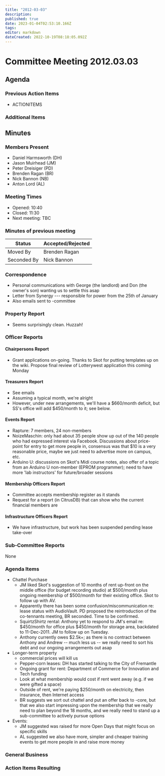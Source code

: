 ```yaml
---
title: "2012-03-03"
description: 
published: true
date: 2023-01-04T02:53:10.166Z
tags: 
editor: markdown
dateCreated: 2022-10-19T08:18:05.092Z
---
```


# Committee Meeting 2012.03.03

## Agenda

### Previous Action Items

-   ACTIONITEMS

### Additional Items

## Minutes

### Members Present

-   Daniel Harmsworth (DH)
-   Jason Muirhead (JM)
-   Peter Dreisiger (PD)
-   Brenden Ragan (BR)
-   Nick Bannon (NB)
-   Anton Lord (AL)

### Meeting Times

-   Opened: 10:40
-   Closed: 11:30
-   Next meeting: TBC

### Minutes of previous meeting

| Status      | Accepted/Rejected |
|-------------|-------------------|
| Moved By    | Brenden Ragan     |
| Seconded By | Nick Bannon       |

### Correspondence

-   Personal communications with George (the landlord) and Don (the owner's son) wanting us to settle this asap
-   Letter from Synergy --- responsible for power from the 25th of January
-   Also emails sent to -committee

### Property Report

-   Seems surprisingly clean. Huzzah!

### Officer Reports

#### Chairpersons Report

-   Grant applications on-going. Thanks to Skot for putting templates up on the wiki. Propose final review of Lotterywest application this coming Monday

#### Treasurers Report

-   See emails
-   Assuming a typical month, we're alright
-   However, under new arrangements, we'll have a \$660/month deficit, but SS's office will add \$450/month to it; see below.

#### Events Report

-   Rapture: 7 members, 24 non-members
-   NoizeMaschin: only had about 35 people show up out of the 140 people who had expressed interest via Facebook. Discussions about price-point for entry to get more people in, consensus was that \$10 is a very reasonable price, maybe we just need to advertise more on campus, etc.
-   Arduino U: discussions on Skot's Midi course notes, also offer of a topic from an Arduino U non-member (EPROM programmer); need to have more 'lab instructors' for future/broader sessions

#### Membership Officers Report

-   Committee accepts membership register as it stands
-   Request for a report (in CitrusDB) that can show who the current financial members are

#### Infrastructure Officers Report

-   We have infrastructure, but work has been suspended pending lease take-over

### Sub-Committee Reports

None

### Agenda Items

-   Chattel Purchase
    -   JM liked Skot's suggestion of 10 months of rent up-front on the middle office (for budget recording studio) at \$500/month plus ongoing membership of \$500/month for their existing office. Skot to follow up with AV.
    -   Apparently there has been some confusion/miscommunication re: lease status with AudioVault. PD proposed the reintroduction of the co-tennants meeting, BR seconded. Time to be confirmed.
    -   SquirtzShirtz rental: Anthony yet to respond to JM's email re: \$450/month for office plus \$450/month for storage area, backdated to 11-Dec-2011. JM to follow up on Tuesday.
    -   Anthony currently owes \$2.5k+; as there is no contract between Anthony and Andrew -- much less us -- we really need to sort his debt and our ongoing arrangements out asap
-   Longer-term property
    -   commercial prices will kill us
    -   Pepper-corn leases: DH has started talking to the City of Fremantle
    -   Ongoing grant for rent: Department of Commerce for Innovation and Tech funding
    -   Look at what membership would cost if rent went away (e.g. if we were gifted a space)
    -   Outside of rent, we're paying \$250/month on electricity, then insurance, then Internet access
    -   BR suggests we sort out chattel and put an offer back to -core, but that we also start impressing upon the membership that we really need to plan beyond the 18 months, and we really need to stand up a sub-committee to actively pursue options
-   Events:
    -   JM suggested was raised for more Open Days that might focus on specific skills
    -   AL suggested we also have more, simpler and cheaper training events to get more people in and raise more money

### General Business

### Action Items Resulting
